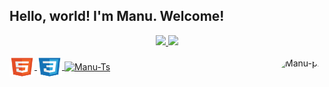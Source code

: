 ## Hello, world! I'm Manu. Welcome!

<div align="center">
  <a href="https://github.com/manuellereis">
  <img height="180em" src="https://github-readme-stats.vercel.app/api?username=manuellereis&show_icons=true&theme=vue-dark&include_all_commits=true&count_private=true"/>
  <img height="180em" src="https://github-readme-stats.vercel.app/api/top-langs/?username=manuellereis&layout=compact&langs_count=7&theme=vue-dark"/>
</div>
  
<div style="display: inline_block"><br>
  <!--<img align="center" alt="Manu-Docker" height="30" width="40" src="https://raw.githubusercontent.com/devicons/devicon/1119b9f84c0290e0f0b38982099a2bd027a48bf1/icons/docker/docker-original-wordmark.svg">-->
  <img align="center" alt="Manu-HTML" height="30" width="40" src="https://raw.githubusercontent.com/devicons/devicon/master/icons/html5/html5-original.svg">
  <img align="center" alt="Manu-CSS" height="30" width="40" src="https://raw.githubusercontent.com/devicons/devicon/master/icons/css3/css3-original.svg">
  <img align="right" alt="Manu-pic" height="150" style="border-radius:50px;" src="https://media.discordapp.net/attachments/878455453741359154/1082421366155911320/Exportable_Scene_1.png?width=468&height=468">
  <img align="center" alt="Manu-Ts" height="30" width="40" src="https://cdn.jsdelivr.net/gh/devicons/devicon/icons/javascript/javascript-plain.svg">
  <!--<img align="center" alt="Manu-Rjs" height="30" width="40" src="https://cdn.jsdelivr.net/gh/devicons/devicon/icons/react/react-original.svg">
  <img align="center" alt="Manu-NJS" height="30" width="40" src="https://cdn.jsdelivr.net/gh/devicons/devicon/icons/nodejs/nodejs-original.svg">-->

  ##
 
<div> 
  <!--<a href="https://www.youtube.com/channel/UCVFQt4hUw-z3qAUsh4ZBmGA" target="_blank"><img src="https://img.shields.io/badge/YouTube-9400d3?style=for-the-badge&logo=youtube&logoColor=white" target="_blank" style="border-radius:50px;"></a>
  <a href="https://www.instagram.com/smartmind.web/" target="_blank"><img src="https://img.shields.io/badge/-Instagram-9400d3?style=for-the-badge&logo=instagram&logoColor=white" target="_blank" style="border-radius:50px;"></a>
 <a href="https://discord.gg/5Sx435PqRr" target="_blank"><img src="https://img.shields.io/badge/Discord-9400d3?style=for-the-badge&logo=discord&logoColor=white" target="_blank" style="border-radius:50px;"></a>
  <a href = "mailto:manureis270204@gmail.com"><img src="https://img.shields.io/badge/-Gmail-9400d3?style=for-the-badge&logo=gmail&logoColor=white" target="_blank" style="border-radius:50px;"></a>
  <a href="https://www.linkedin.com/in/manuelle-r-650145203/" target="_blank" style="border-radius:50px;"><img src="https://img.shields.io/badge/-LinkedIn-9400d3?style=for-the-badge&logo=linkedin&logoColor=white" target="_blank"></a>-->
  
   <!--![Snake animation](https://github.com/manuellereis/manuellereis/blob/output/github-contribution-grid-snake.svg)-->
</div>
